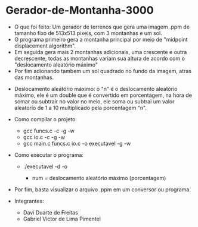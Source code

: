 # Gerador-de-Montanha-3000

- O que foi feito: Um gerador de terrenos que gera uma imagem .ppm de tamanho fixo de 513x513 pixeis, com 3 montanhas e um sol.
- O programa primeiro gera a montanha principal por meio de "midpoint displacement algorithm".
- Em seguida gera mais 2 montanhas adicionais, uma crescente e outra decrescente, todas as montanhas variam sua altura de acordo com o "deslocamento aleatório máximo"
- Por fim adionando tambem um sol quadrado no fundo da imagem, atras das montanhas.

* Deslocamento aleatório máximo: o "n" é o deslocamento aleatório máximo, ele é um double que é convertido em porcentagem, na hora de somar ou subtrair no valor no meio, ele soma ou subtrai um valor aleatorio de 1 a 10 multiplicado pela porcentagem "n".

- Como compilar o projeto: 
    - gcc funcs.c -c -g -w 
    - gcc io.c -c -g -w 
    - gcc main.c funcs.c io.c -o executavel -g -w 
    
- Como executar o programa:
    - ./executavel -d <num> -o <nome do arquivo.ppm>
        - num = deslocamento aleatório máximo (porcentagem)
  
- Por fim, basta visualizar o arquivo .ppm em um conversor ou programa.
  
- Integrantes:
    - Davi Duarte de Freitas
    - Gabriel Victor de Lima Pimentel
